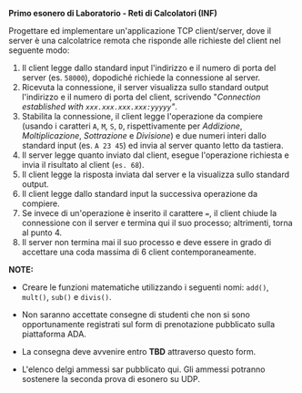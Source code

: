 **Primo esonero di Laboratorio - Reti di Calcolatori (INF)**

Progettare ed implementare un'applicazione TCP client/server, dove il server è una calcolatrice remota che risponde alle richieste del client nel seguente modo:
1. Il client legge dallo standard input l'indirizzo e il numero di porta del server (es. `58000`), dopodiché richiede la connessione al server.
2. Ricevuta la connessione, il server visualizza sullo standard output l'indirizzo e il numero di porta del client, scrivendo "*Connection established with `xxx.xxx.xxx.xxx:yyyyy`"*.
3. Stabilita la connessione, il client legge l'operazione da compiere (usando i caratteri `A`, `M`, `S`, `D`, rispettivamente per _Addizione_, _Moltiplicazione_, _Sottrazione_ e _Divisione_) e due numeri interi dallo standard input (es. `A 23 45`) ed invia al server quanto letto da tastiera.
4. Il server legge quanto inviato dal client, esegue l'operazione richiesta e invia il risultato al client (`es. 68`).
5. Il client legge la risposta inviata dal server e la visualizza sullo standard output.
6. Il client legge dallo standard input la successiva operazione da compiere.
7. Se invece di un'operazione è inserito il carattere `=`, il client chiude la connessione con il server e termina qui il suo processo; altrimenti, torna al punto 4.
8. Il server non termina mai il suo processo e deve essere in grado di accettare una coda massima di 6 client contemporaneamente.

**NOTE:**
- Creare le funzioni matematiche utilizzando i seguenti nomi: `add()`, `mult()`, `sub()` e `divis()`.

- Non saranno accettate consegne di studenti che non si sono opportunamente registrati sul form di prenotazione pubblicato sulla piattaforma ADA.

- La consegna deve avvenire entro **TBD** attraverso questo form.

- L'elenco delgi ammessi sar pubblicato qui. Gli ammessi potranno sostenere la seconda prova di esonero su UDP.
